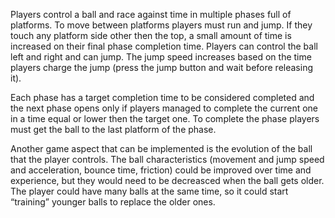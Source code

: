 Players control a ball and race against time in multiple phases full of platforms. To move between platforms players must run and jump. If they touch any platform side other then the top, a small amount of time is increased on their final phase completion time. Players can control the ball left and right and can jump. The jump speed increases based on the time players charge the jump (press the jump button and wait before releasing it).

Each phase has a target completion time to be considered completed and the next phase opens only if players managed to complete the current one in a time equal or lower then the target one. To complete the phase players must get the ball to the last platform of the phase.

Another game aspect that can be implemented is the evolution of the ball that the player controls. The ball characteristics (movement and jump speed and acceleration, bounce time, friction) could be improved over time and experience, but they would need to be decreasced when the ball gets older. The player could have many balls at the same time, so it could start “training” younger balls to replace the older ones.
